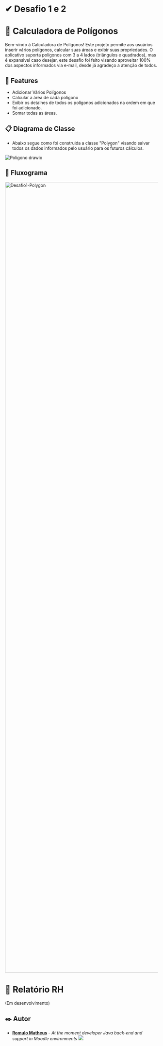 # ✔ Desafio 1 e 2

# 🧮 Calculadora de Polígonos
Bem-vindo à Calculadora de Polígonos! Este projeto permite aos usuários inserir vários polígonos, calcular suas áreas e exibir suas propriedades. O aplicativo suporta polígonos com 3 a 4 lados (triângulos e quadrados), mas é expansivel caso desejar, este desafio foi feito visando aproveitar 100% dos aspectos informados via e-mail, desde já agradeço a atenção de todos.

## 🚀 Features

- Adicionar Vários Polígonos
- Calcular a área de cada polígono
- Exibir os detalhes de todos os polígonos adicionados na ordem em que foi adicionado.
- Somar todas as áreas.
  
## 📋 Diagrama de Classe
- Abaixo segue como foi construida a classe "Polygon" visando salvar todos os dados informados pelo usuário para os futuros cálculos. 

![Poligono drawio](https://github.com/user-attachments/assets/8fc01d97-d51f-4ff6-af3e-f34e6c8e2992)

## 🚦 Fluxograma

<img width="2602" alt="Desafio1-Polygon" src="https://github.com/user-attachments/assets/68f34526-ef4d-47b2-a5cd-53565b0f1261">


# 📑 Relatório RH

(Em desenvolvimento)

## ✒️ Autor

* [**Romulo Matheus**](https://github.com/Romulomdr) - *At the moment developer Java back-end and support in Moodle environments* [<img src="https://img.shields.io/badge/LinkedIn-0077B5?style=for-the-badge&logo=linkedin&logoColor=white" />](https://www.linkedin.com/in/romulo-dantasmdr/)
